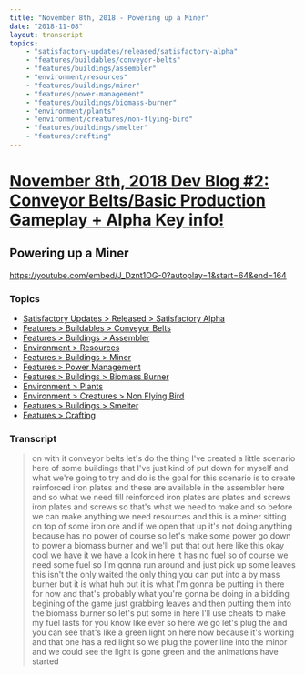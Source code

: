 ```yaml
---
title: "November 8th, 2018 - Powering up a Miner"
date: "2018-11-08"
layout: transcript
topics: 
    - "satisfactory-updates/released/satisfactory-alpha"
    - "features/buildables/conveyor-belts"
    - "features/buildings/assembler"
    - "environment/resources"
    - "features/buildings/miner"
    - "features/power-management"
    - "features/buildings/biomass-burner"
    - "environment/plants"
    - "environment/creatures/non-flying-bird"
    - "features/buildings/smelter"
    - "features/crafting"
---
```

# [November 8th, 2018 Dev Blog #2: Conveyor Belts/Basic Production Gameplay + Alpha Key info!](../2018-11-08.md)
## Powering up a Miner
https://youtube.com/embed/J_Dznt1OG-0?autoplay=1&start=64&end=164
### Topics
* [Satisfactory Updates > Released > Satisfactory Alpha](../topics/satisfactory-updates/released/satisfactory-alpha.md)
* [Features > Buildables > Conveyor Belts](../topics/features/buildables/conveyor-belts.md)
* [Features > Buildings > Assembler](../topics/features/buildings/assembler.md)
* [Environment > Resources](../topics/environment/resources.md)
* [Features > Buildings > Miner](../topics/features/buildings/miner.md)
* [Features > Power Management](../topics/features/power-management.md)
* [Features > Buildings > Biomass Burner](../topics/features/buildings/biomass-burner.md)
* [Environment > Plants](../topics/environment/plants.md)
* [Environment > Creatures > Non Flying Bird](../topics/environment/creatures/non-flying-bird.md)
* [Features > Buildings > Smelter](../topics/features/buildings/smelter.md)
* [Features > Crafting](../topics/features/crafting.md)

### Transcript

> on with it
> conveyor belts let's do the thing I've
> created a little scenario here of some
> buildings that I've just kind of put
> down for myself and what we're going to
> try and do is the goal for this scenario
> is to create reinforced iron plates and
> these are available in the assembler
> here and so what we need fill reinforced
> iron plates are plates and screws iron
> plates and screws so that's what we need
> to make and so before we can make
> anything we need resources and this is a
> miner sitting on top of some iron ore
> and if we open that up it's not doing
> anything because has no power of course
> so let's make some power go down to
> power a biomass burner and we'll put
> that out here like this
> okay cool we have it we have a look in
> here it has no fuel so of course we need
> some fuel so I'm gonna run around and
> just pick up some leaves this isn't the
> only waited the only thing you can put
> into a by mass burner but it is what huh
> but it is what I'm gonna be putting in
> there for now and that's probably what
> you're gonna be doing in a bidding
> begining of the game just grabbing
> leaves and then putting them into the
> biomass burner so let's put some in here
> I'll use cheats to make my fuel lasts
> for you know like ever so here we go
> let's plug the and you can see that's
> like a green light on here now because
> it's working and that one has a red
> light so we plug the power line into the
> minor and we could see the light is gone
> green and the animations have started
